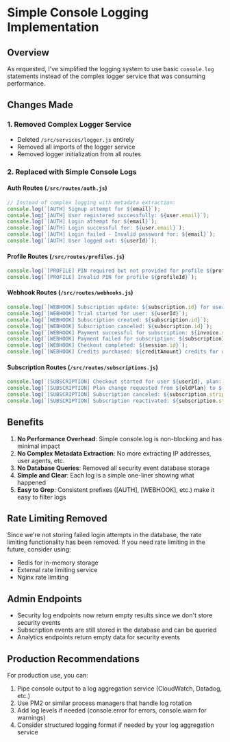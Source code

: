 # Simple Console Logging Implementation

## Overview

As requested, I've simplified the logging system to use basic `console.log` statements instead of the complex logger service that was consuming performance.

## Changes Made

### 1. Removed Complex Logger Service
- Deleted `/src/services/logger.js` entirely
- Removed all imports of the logger service
- Removed logger initialization from all routes

### 2. Replaced with Simple Console Logs

#### Auth Routes (`/src/routes/auth.js`)
```javascript
// Instead of complex logging with metadata extraction:
console.log(`[AUTH] Signup attempt for ${email}`);
console.log(`[AUTH] User registered successfully: ${user.email}`);
console.log(`[AUTH] Login attempt for ${email}`);
console.log(`[AUTH] Login successful for: ${user.email}`);
console.log(`[AUTH] Login failed - Invalid password for: ${email}`);
console.log(`[AUTH] User logged out: ${userId}`);
```

#### Profile Routes (`/src/routes/profiles.js`)
```javascript
console.log(`[PROFILE] PIN required but not provided for profile ${profileId}`);
console.log(`[PROFILE] Invalid PIN for profile ${profileId}`);
```

#### Webhook Routes (`/src/routes/webhooks.js`)
```javascript
console.log(`[WEBHOOK] Subscription update: ${subscription.id} for user: ${userId}`);
console.log(`[WEBHOOK] Trial started for user: ${userId}`);
console.log(`[WEBHOOK] Subscription created: ${subscription.id}`);
console.log(`[WEBHOOK] Subscription canceled: ${subscription.id}`);
console.log(`[WEBHOOK] Payment successful for subscription: ${invoice.subscription}, amount: ${amount} ${currency}`);
console.log(`[WEBHOOK] Payment failed for subscription: ${subscriptionId}`);
console.log(`[WEBHOOK] Checkout completed: ${session.id}`);
console.log(`[WEBHOOK] Credits purchased: ${creditAmount} credits for user ${userId}`);
```

#### Subscription Routes (`/src/routes/subscriptions.js`)
```javascript
console.log(`[SUBSCRIPTION] Checkout started for user ${userId}, plan: ${plan.name}`);
console.log(`[SUBSCRIPTION] Plan change requested from ${oldPlan} to ${newPlan}`);
console.log(`[SUBSCRIPTION] Subscription canceled: ${subscription.stripe_subscription_id}`);
console.log(`[SUBSCRIPTION] Subscription reactivated: ${subscription.stripe_subscription_id}`);
```

## Benefits

1. **No Performance Overhead**: Simple console.log is non-blocking and has minimal impact
2. **No Complex Metadata Extraction**: No more extracting IP addresses, user agents, etc.
3. **No Database Queries**: Removed all security event database storage
4. **Simple and Clear**: Each log is a simple one-liner showing what happened
5. **Easy to Grep**: Consistent prefixes ([AUTH], [WEBHOOK], etc.) make it easy to filter logs

## Rate Limiting Removed

Since we're not storing failed login attempts in the database, the rate limiting functionality has been removed. If you need rate limiting in the future, consider using:
- Redis for in-memory storage
- External rate limiting service
- Nginx rate limiting

## Admin Endpoints

- Security log endpoints now return empty results since we don't store security events
- Subscription events are still stored in the database and can be queried
- Analytics endpoints return empty data for security events

## Production Recommendations

For production use, you can:
1. Pipe console output to a log aggregation service (CloudWatch, Datadog, etc.)
2. Use PM2 or similar process managers that handle log rotation
3. Add log levels if needed (console.error for errors, console.warn for warnings)
4. Consider structured logging format if needed by your log aggregation service

